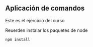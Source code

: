 ## Aplicación de comandos

Este es el ejercicio del curso



Reuerden instalar los paquetes de node


```
npm install
```